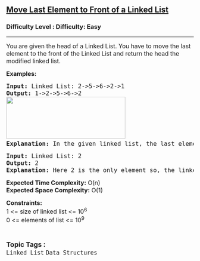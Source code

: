 <h2><a href="https://www.geeksforgeeks.org/problems/move-last-element-to-front-of-a-linked-list/1?page=2&category=Linked%20List&sortBy=difficulty">Move Last Element to Front of a Linked List</a></h2><h3>Difficulty Level : Difficulty: Easy</h3><hr><div class="problems_problem_content__Xm_eO"><p><span style="font-size: 12pt;">You are given the head of a Linked List. You have to move the last element to the front of the Linked List and return the head the modified linked list.</span></p>
<p><span style="font-size: 12pt;"><strong>Examples:</strong></span></p>
<pre><span style="font-size: 12pt;"><strong>Input: </strong>Linked List: 2-&gt;5-&gt;6-&gt;2-&gt;1<strong>
Output: </strong>1-&gt;2-&gt;5-&gt;6-&gt;2<br><img src="https://media.geeksforgeeks.org/img-practice/prod/addEditProblem/709988/Web/Other/blobid0_1722872196.png" width="320" height="112"><strong>
Explanation: </strong>In the given linked list, the last element is 1, after moving the last element to the front the linked list will be 1-&gt;2-&gt;5-&gt;6-&gt;2</span></pre>
<pre><span style="font-size: 12pt;"><strong>Input: </strong>Linked<strong> </strong>List: 2<strong>
Output:</strong> 2<strong>
Explanation: </strong>Here 2 is the only element so, the linked list will remain the same.</span></pre>
<p><span style="font-size: 12pt;"><strong>Expected Time Complexity:</strong> O(n)<br><strong>Expected Space&nbsp;</strong><strong style="font-family: -apple-system, BlinkMacSystemFont, 'Segoe UI', Roboto, Oxygen, Ubuntu, Cantarell, 'Open Sans', 'Helvetica Neue', sans-serif;">Complexity</strong><strong style="font-family: -apple-system, BlinkMacSystemFont, 'Segoe UI', Roboto, Oxygen, Ubuntu, Cantarell, 'Open Sans', 'Helvetica Neue', sans-serif;">:</strong><span style="font-family: -apple-system, BlinkMacSystemFont, 'Segoe UI', Roboto, Oxygen, Ubuntu, Cantarell, 'Open Sans', 'Helvetica Neue', sans-serif;">&nbsp;O(1)</span></span></p>
<p><span style="font-size: 12pt;"><strong>Constraints:</strong><br>1 &lt;= size of linked list &lt;= 10<sup>6</sup><br>0 &lt;= elements of list &lt;= 10<sup>9</sup><br></span></p></div><br><p><span style=font-size:18px><strong>Topic Tags : </strong><br><code>Linked List</code>&nbsp;<code>Data Structures</code>&nbsp;